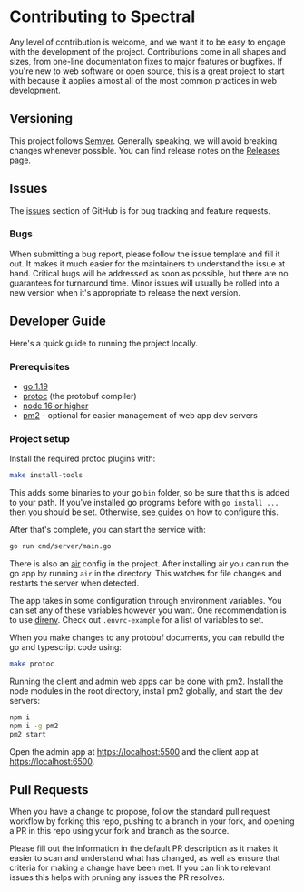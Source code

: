 # Contributing to Spectral

Any level of contribution is welcome, and we want it to be easy to engage with the development of the project. Contributions come in all shapes and sizes, from one-line documentation fixes to major features or bugfixes. If you're new to web software or open source, this is a great project to start with because it applies almost all of the most common practices in web development.

## Versioning

This project follows [Semver](https://semver.org/). Generally speaking, we will avoid breaking changes whenever possible. You can find release notes on the [Releases](https://github.com/aarongodin/spectral/releases) page.

## Issues

The [issues](https://github.com/aarongodin/spectral/issues) section of GitHub is for bug tracking and feature requests.

### Bugs

When submitting a bug report, please follow the issue template and fill it out. It makes it much easier for the maintainers to understand the issue at hand. Critical bugs will be addressed as soon as possible, but there are no guarantees for turnaround time. Minor issues will usually be rolled into a new version when it's appropriate to release the next version.

## Developer Guide

Here's a quick guide to running the project locally.

### Prerequisites

* [go 1.19](https://go.dev/)
* [protoc](https://grpc.io/docs/protoc-installation/) (the protobuf compiler)
* [node 16 or higher](https://nodejs.org/en)
* [pm2](https://pm2.keymetrics.io/) - optional for easier management of web app dev servers

### Project setup

Install the required protoc plugins with:

```sh
make install-tools
```

This adds some binaries to your go `bin` folder, so be sure that this is added to your path. If you've installed go programs before with `go install ...` then you should be set. Otherwise, [see guides](https://www.digitalocean.com/community/tutorials/how-to-build-and-install-go-programs#step-5-installing-go-programs-with-go-install) on how to configure this.

After that's complete, you can start the service with:

```sh
go run cmd/server/main.go
```

There is also an [air](https://github.com/cosmtrek/air) config in the project. After installing air you can run the go app by running `air` in the directory. This watches for file changes and restarts the server when detected.

The app takes in some configuration through environment variables. You can set any of these variables however you want. One recommendation is to use [direnv](https://direnv.net/). Check out `.envrc-example` for a list of variables to set.

When you make changes to any protobuf documents, you can rebuild the go and typescript code using:

```sh
make protoc
```

Running the client and admin web apps can be done with pm2. Install the node modules in the root directory, install pm2 globally, and start the dev servers:

```sh
npm i
npm i -g pm2
pm2 start
```

Open the admin app at [https://localhost:5500](https://localhost:5500) and the client app at [https://localhost:6500](https://localhost:6500).

## Pull Requests

When you have a change to propose, follow the standard pull request workflow by forking this repo, pushing to a branch in your fork, and opening a PR in this repo using your fork and branch as the source.

Please fill out the information in the default PR description as it makes it easier to scan and understand what has changed, as well as ensure that criteria for making a change have been met. If you can link to relevant issues this helps with pruning any issues the PR resolves.